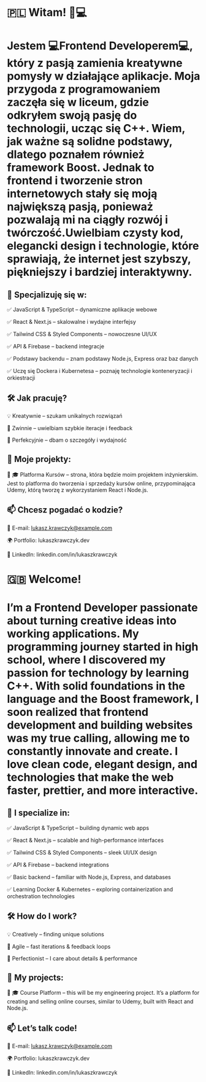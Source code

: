 # 🇵🇱 Witam! 🎨💻

 # Jestem 💻**Frontend Developerem**💻, który z pasją zamienia kreatywne pomysły w działające aplikacje. Moja przygoda z programowaniem zaczęła się w liceum, gdzie odkryłem swoją pasję do technologii, ucząc się C++. Wiem, jak ważne są solidne podstawy, dlatego poznałem również framework Boost. Jednak to frontend i tworzenie stron internetowych stały się moją największą pasją, ponieważ pozwalają mi na ciągły rozwój i twórczość.Uwielbiam czysty kod, elegancki design i technologie, które sprawiają, że internet jest szybszy, piękniejszy i bardziej interaktywny.

## 🔹 Specjalizuję się w:

✅ JavaScript & TypeScript – dynamiczne aplikacje webowe

✅ React & Next.js – skalowalne i wydajne interfejsy

✅ Tailwind CSS & Styled Components – nowoczesne UI/UX

✅ API & Firebase – backend integracje

✅ Podstawy backendu – znam podstawy Node.js, Express oraz baz danych

✅ Uczę się Dockera i Kubernetesa – poznaję technologie konteneryzacji i orkiestracji

## 🛠 Jak pracuję?

💡 Kreatywnie – szukam unikalnych rozwiązań

🚀 Zwinnie – uwielbiam szybkie iteracje i feedback

🎯 Perfekcyjnie – dbam o szczegóły i wydajność

## 🌟 Moje projekty:

🔹 🎓 Platforma Kursów – strona, która będzie moim projektem inżynierskim. Jest to platforma do tworzenia i sprzedaży kursów online, przypominająca Udemy, którą tworzę z wykorzystaniem React i Node.js.

## 📫 Chcesz pogadać o kodzie?

📧 E-mail: lukasz.krawczyk@example.com

🌍 Portfolio: lukaszkrawczyk.dev

💼 LinkedIn: linkedin.com/in/lukaszkrawczyk

# 🇬🇧 Welcome! 

 # I’m a **Frontend Developer** passionate about turning creative ideas into working applications. My programming journey started in high school, where I discovered my passion for technology by learning C++. With solid foundations in the language and the Boost framework, I soon realized that frontend development and building websites was my true calling, allowing me to constantly innovate and create. I love clean code, elegant design, and technologies that make the web faster, prettier, and more interactive.

## 🔹 I specialize in:

✅ JavaScript & TypeScript – building dynamic web apps

✅ React & Next.js – scalable and high-performance interfaces

✅ Tailwind CSS & Styled Components – sleek UI/UX design

✅ API & Firebase – backend integrations

✅ Basic backend – familiar with Node.js, Express, and databases

✅ Learning Docker & Kubernetes – exploring containerization and orchestration technologies

## 🛠 How do I work?

💡 Creatively – finding unique solutions

🚀 Agile – fast iterations & feedback loops

🎯 Perfectionist – I care about details & performance

## 🌟 My projects:

🔹 🎓 Course Platform – this will be my engineering project. It’s a platform for creating and selling online courses, similar to Udemy, built with React and Node.js.

## 📫 Let’s talk code!

📧 E-mail: lukasz.krawczyk@example.com

🌍 Portfolio: lukaszkrawczyk.dev

💼 LinkedIn: linkedin.com/in/lukaszkrawczyk
  
